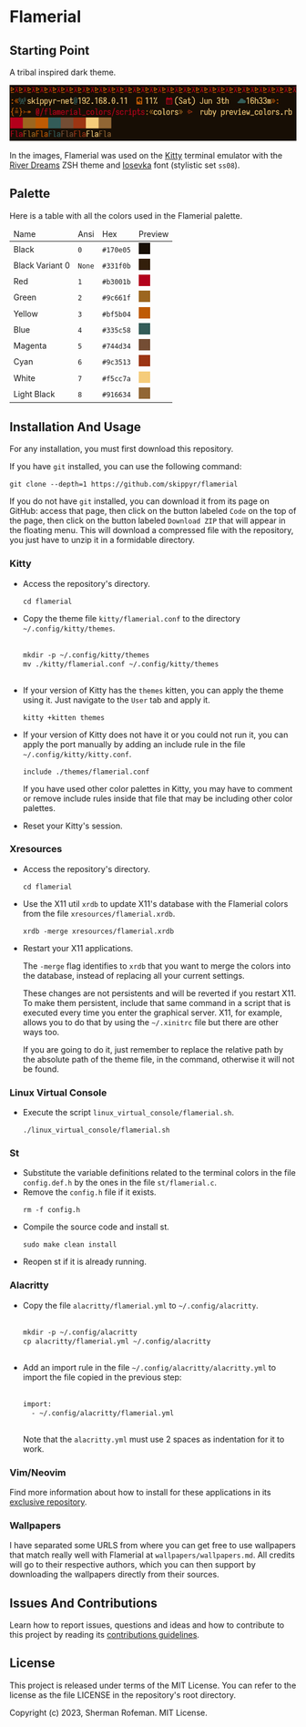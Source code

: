 <h1>Flamerial</h1>
	<h2>Starting Point</h2>
		<p>A tribal inspired dark theme.</p>
		<img src="./images/preview_terminal.png"/>
		<p>In the images, Flamerial was used on the <a href="https://github.com/kovidgoyal/kitty">Kitty</a> terminal emulator with the <a href="https://github.com/skippyr/river_dreams">River Dreams</a> ZSH theme and <a href="https://github.com/be5invis/Iosevka">Iosevka</a> font (stylistic set <code>ss08</code>).</p>
	<h2>Palette</h2>
		<p>Here is a table with all the colors used in the Flamerial palette.</p>
		<table>
			<thead>
				<tr>
					<td>Name</td>
					<td>Ansi</td>
					<td>Hex</td>
					<td>Preview</td>
				</tr>
			</thead>
			<tbody>
				<tr>
					<td>Black</td>
					<td><code>0</code></td>
					<td><code>#170e05</code></td>
					<td><img src="./images/colors/black.png" alt=""/></td>
				</tr>
				<tr>
					<td>Black Variant 0</td>
					<td><code>None</code></td>
					<td><code>#331f0b</code></td>
					<td><img src="./images/colors/black_variant_0.png" alt=""/></td>
				</tr>
				<tr>
					<td>Red</td>
					<td><code>1</code></td>
					<td><code>#b3001b</code></td>
					<td><img src="./images/colors/red.png" alt=""/></td>
				</tr>
				<tr>
					<td>Green</td>
					<td><code>2</code></td>
					<td><code>#9c661f</code></td>
					<td><img src="./images/colors/green.png" alt=""/></td>
				</tr>
				<tr>
					<td>Yellow</td>
					<td><code>3</code></td>
					<td><code>#bf5b04</code></td>
					<td><img src="./images/colors/yellow.png" alt=""/></td>
				</tr>
				<tr>
					<td>Blue</td>
					<td><code>4</code></td>
					<td><code>#335c58</code></td>
					<td><img src="./images/colors/blue.png" alt=""/></td>
				</tr>
				<tr>
					<td>Magenta</td>
					<td><code>5</code></td>
					<td><code>#744d34</code></td>
					<td><img src="./images/colors/magenta.png" alt=""/></td>
				</tr>
				<tr>
					<td>Cyan</td>
					<td><code>6</code></td>
					<td><code>#9c3513</code></td>
					<td><img src="./images/colors/cyan.png" alt=""/></td>
				</tr>
				<tr>
					<td>White</td>
					<td><code>7</code></td>
					<td><code>#f5cc7a</code></td>
					<td><img src="./images/colors/white.png" alt=""/></td>
				</tr>
				<tr>
					<td>Light Black</td>
					<td><code>8</code></td>
					<td><code>#916634</code></td>
					<td><img src="./images/colors/light_black.png" alt=""/></td>
				</tr>
			</tbody>
		</table>
	<h2>Installation And Usage</h2>
		<p>For any installation, you must first download this repository.</p>
		<p>If you have <code>git</code> installed, you can use the following command:</p>
		<pre><code>git clone --depth=1 https://github.com/skippyr/flamerial</code></pre>
		<p>If you do not have <code>git</code> installed, you can download it from its page on GitHub: access that page, then click on the button labeled <code>Code</code> on the top of the page, then click on the button labeled <code>Download ZIP</code> that will appear in the floating menu. This will download a compressed file with the repository, you just have to unzip it in a formidable directory.</p>
		<h3>Kitty</h3>
			<ul>
				<li>Access the repository's directory.</li>
					<pre><code>cd flamerial</code></pre>
				<li>Copy the theme file <code>kitty/flamerial.conf</code> to the directory <code>~/.config/kitty/themes</code>.</li>
					<pre><code>
mkdir -p ~/.config/kitty/themes
mv ./kitty/flamerial.conf ~/.config/kitty/themes
					</code></pre>
				<li>If your version of Kitty has the <code>themes</code> kitten, you can apply the theme using it. Just navigate to the <code>User</code> tab and apply it.</li>
					<pre><code>kitty +kitten themes</code></pre>
				<li>If your version of Kitty does not have it or you could not run it, you can apply the port manually by adding an include rule in the file <code>~/.config/kitty/kitty.conf</code>.</li>
					<pre><code>include ./themes/flamerial.conf</code></pre>
					<p>If you have used other color palettes in Kitty, you may have to comment or remove include rules inside that file that may be including other color palettes.</p>
					<li>Reset your Kitty's session.</li>
			</ul>
		<h3>Xresources</h3>
			<ul>
				<li>Access the repository's directory.</li>
					<pre><code>cd flamerial</code></pre>
				<li>Use the X11 util <code>xrdb</code> to update X11's database with the Flamerial colors from the file <code>xresources/flamerial.xrdb</code>.</li>
					<pre><code>xrdb -merge xresources/flamerial.xrdb</code></pre>
				<li>Restart your X11 applications.</li>
					<p>The <code>-merge</code> flag identifies to <code>xrdb</code> that you want to merge the colors into the database, instead of replacing all your current settings.</p>
					<p>These changes are not persistents and will be reverted if you restart X11. To make them persistent, include that same command in a script that is executed every time you enter the graphical server. X11, for example, allows you to do that by using the <code>~/.xinitrc</code> file but there are other ways too.</p>
					<p>If you are going to do it, just remember to replace the relative path by the absolute path of the theme file, in the command, otherwise it will not be found.</p>
			</ul>
		<h3>Linux Virtual Console</h3>
			<ul>
				<li>Execute the script <code>linux_virtual_console/flamerial.sh</code>.</li>
					<pre><code>./linux_virtual_console/flamerial.sh</code></pre>
			</ul>
		<h3>St</h3>
			<ul>
				<li>Substitute the variable definitions related to the terminal colors in the file <code>config.def.h</code> by the ones in the file <code>st/flamerial.c</code>.</li>
				<li>Remove the <code>config.h</code> file if it exists.</li>
					<pre><code>rm -f config.h</code></pre>
				<li>Compile the source code and install st.</li>
					<pre><code>sudo make clean install</code></pre>
				<li>Reopen st if it is already running.</li>
			</ul>
		<h3>Alacritty</h3>
			<ul>
				<li>Copy the file <code>alacritty/flamerial.yml</code> to <code>~/.config/alacritty</code>.</li>
					<pre><code>
mkdir -p ~/.config/alacritty
cp alacritty/flamerial.yml ~/.config/alacritty
					</code></pre>
				<li>Add an import rule in the file <code>~/.config/alacritty/alacritty.yml</code> to import the file copied in the previous step:</li>
					<pre><code>
import:
  - ~/.config/alacritty/flamerial.yml
					</code></pre>
				<p>Note that the <code>alacritty.yml</code> must use 2 spaces as indentation for it to work.</p>
			</ul>
		<h3>Vim/Neovim</h3>
			<p>Find more information about how to install for these applications in its <a href="https://github.com/skippyr/flamerial.nvim">exclusive repository</a>.</p>
		<h3>Wallpapers</h3>
			<p>I have separated some URLS from where you can get free to use wallpapers that match really well with Flamerial at <code>wallpapers/wallpapers.md</code>. All credits will go to their respective authors, which you can then support by downloading the wallpapers directly from their sources.</p>
	<h2>Issues And Contributions</h2>
		<p>Learn how to report issues, questions and ideas and how to contribute to this project by reading its <a href="https://skippyr.github.io/materials/pages/contributions_guidelines.html">contributions guidelines</a>.</p>
	<h2>License</h2>
		<p>This project is released under terms of the MIT License. You can refer to the license as the file LICENSE in the repository's root directory.</p>
		<p>Copyright (c) 2023, Sherman Rofeman. MIT License.</p>

